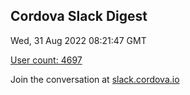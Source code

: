 ## Cordova Slack Digest
Wed, 31 Aug 2022 08:21:47 GMT

[User count: 4697](https://cordova.slack.com/)


Join the conversation at [slack.cordova.io](http://slack.cordova.io/)
